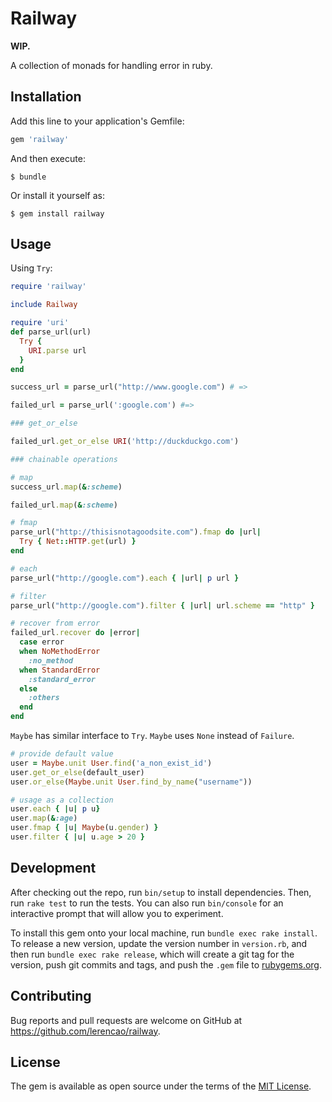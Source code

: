 # Railway

**WIP.**

A collection of monads for handling error in ruby.

## Installation

Add this line to your application's Gemfile:

```ruby
gem 'railway'
```

And then execute:

    $ bundle

Or install it yourself as:

    $ gem install railway

## Usage

Using `Try`:

``` ruby
require 'railway'

include Railway

require 'uri'
def parse_url(url)
  Try {
    URI.parse url
  }
end

success_url = parse_url("http://www.google.com") # =>

failed_url = parse_url(':google.com') #=>

### get_or_else

failed_url.get_or_else URI('http://duckduckgo.com')

### chainable operations

# map
success_url.map(&:scheme)

failed_url.map(&:scheme)

# fmap
parse_url("http://thisisnotagoodsite.com").fmap do |url|
  Try { Net::HTTP.get(url) }
end

# each
parse_url("http://google.com").each { |url| p url }

# filter
parse_url("http://google.com").filter { |url| url.scheme == "http" }

# recover from error
failed_url.recover do |error|
  case error
  when NoMethodError
    :no_method
  when StandardError
    :standard_error
  else
    :others
  end
end
```


`Maybe` has similar interface to `Try`.
`Maybe` uses `None` instead of `Failure`.

``` ruby
# provide default value
user = Maybe.unit User.find('a_non_exist_id')
user.get_or_else(default_user)
user.or_else(Maybe.unit User.find_by_name("username"))

# usage as a collection
user.each { |u| p u}
user.map(&:age)
user.fmap { |u| Maybe(u.gender) }
user.filter { |u| u.age > 20 }
```
## Development

After checking out the repo, run `bin/setup` to install dependencies. Then, run `rake test` to run the tests. You can also run `bin/console` for an interactive prompt that will allow you to experiment.

To install this gem onto your local machine, run `bundle exec rake install`. To release a new version, update the version number in `version.rb`, and then run `bundle exec rake release`, which will create a git tag for the version, push git commits and tags, and push the `.gem` file to [rubygems.org](https://rubygems.org).

## Contributing

Bug reports and pull requests are welcome on GitHub at https://github.com/lerencao/railway.


## License

The gem is available as open source under the terms of the [MIT License](http://opensource.org/licenses/MIT).

